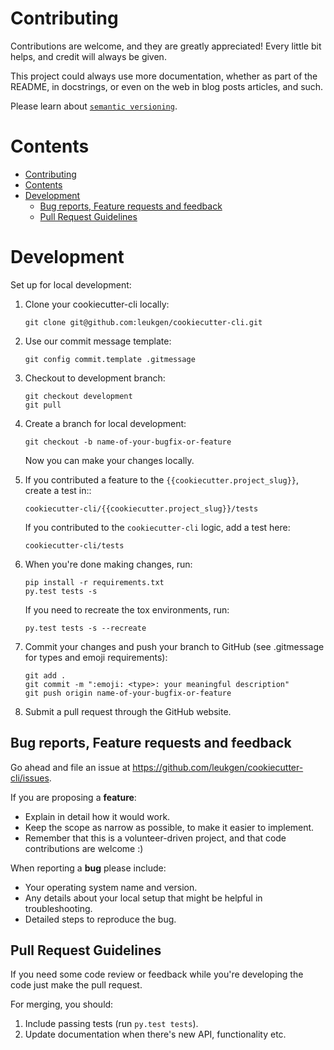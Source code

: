 # Contributing

Contributions are welcome, and they are greatly appreciated! Every
little bit helps, and credit will always be given.

This project could always use more documentation, whether as part of the
README, in docstrings, or even on the web in blog posts articles, and such.

Please learn about [`semantic versioning`][semver].

# Contents

- [Contributing](#contributing)
- [Contents](#contents)
- [Development](#development)
    - [Bug reports, Feature requests and feedback](#bug-reports-feature-requests-and-feedback)
    - [Pull Request Guidelines](#pull-request-guidelines)

# Development

Set up for local development:

1. Clone your cookiecutter-cli locally:

    ```
    git clone git@github.com:leukgen/cookiecutter-cli.git
    ```

2. Use our commit message template:

    ```
    git config commit.template .gitmessage
    ```

3. Checkout to development branch:

    ```
    git checkout development
    git pull
    ```

4. Create a branch for local development:

    ```
    git checkout -b name-of-your-bugfix-or-feature
    ```

    Now you can make your changes locally.

5. If you contributed a feature to the  `{{cookiecutter.project_slug}}`, create a test in::

    ```
    cookiecutter-cli/{{cookiecutter.project_slug}}/tests
    ```

    If you contributed to the `cookiecutter-cli` logic, add a test here:

    ```
    cookiecutter-cli/tests
    ```

6. When you're done making changes, run:

    ```
    pip install -r requirements.txt
    py.test tests -s
    ```

    If you need to recreate the tox environments, run:

    ```
    py.test tests -s --recreate
    ```

7. Commit your changes and push your branch to GitHub (see .gitmessage for types and emoji requirements):

    ```
    git add .
    git commit -m ":emoji: <type>: your meaningful description"
    git push origin name-of-your-bugfix-or-feature
    ```

8. Submit a pull request through the GitHub website.

## Bug reports, Feature requests and feedback

Go ahead and file an issue at https://github.com/leukgen/cookiecutter-cli/issues.

If you are proposing a **feature**:

* Explain in detail how it would work.
* Keep the scope as narrow as possible, to make it easier to implement.
* Remember that this is a volunteer-driven project, and that code contributions are welcome :)

When reporting a **bug** please include:

* Your operating system name and version.
* Any details about your local setup that might be helpful in troubleshooting.
* Detailed steps to reproduce the bug.

## Pull Request Guidelines

If you need some code review or feedback while you're developing the code just make the pull request.

For merging, you should:

1. Include passing tests (run `py.test tests`).
2. Update documentation when there's new API, functionality etc.

<!-- References -->

[semver]: http://semver.org/
